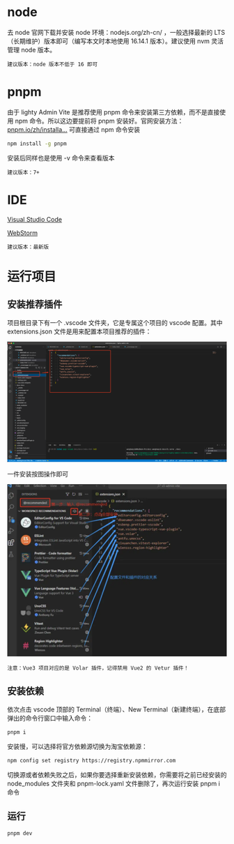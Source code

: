 # node

去 node 官网下载并安装 node 环境：nodejs.org/zh-cn/ ，一般选择最新的 LTS （长期维护）版本即可（编写本文时本地使用 16.14.1 版本）。建议使用 nvm 灵活管理 node 版本。

`建议版本：node 版本不低于 16 即可`

# pnpm

由于 lighty Admin Vite 是推荐使用 pnpm 命令来安装第三方依赖，而不是直接使用 npm 命令。所以这边要提前将 pnpm 安装好。官网安装方法：
[pnpm.io/zh/installa…](https://pnpm.io/zh/installation "https://pnpm.io/zh/installation")
可直接通过 npm 命令安装

```sh
npm install -g pnpm
```

安装后同样也是使用 -v 命令来查看版本

`建议版本：7+`

# IDE

[Visual Studio Code](https://code.visualstudio.com/Download "https://code.visualstudio.com/Download")

[WebStorm](https://www.jetbrains.com/webstorm/ "https://www.jetbrains.com/webstorm/")

`建议版本：最新版`

# 运行项目

## 安装推荐插件

项目根目录下有一个 .vscode 文件夹，它是专属这个项目的 vscode 配置。其中 extensions.json 文件是用来配置本项目推荐的插件：

![logo](_media/WX20230530-103932.png)

一件安装按图操作即可

![logo](_media/安装插件.png)

`注意：Vue3 项目对应的是 Volar 插件，记得禁用 Vue2 的 Vetur 插件！`

## 安装依赖

依次点击 vscode 顶部的 Terminal（终端）、New Terminal（新建终端），在底部弹出的命令行窗口中输入命令：

```sh
pnpm i

```

安装慢，可以选择将官方依赖源切换为淘宝依赖源：

```sh
npm config set registry https://registry.npmmirror.com
```

切换源或者依赖失败之后，如果你要选择重新安装依赖，你需要将之前已经安装的 node_modules 文件夹和 pnpm-lock.yaml 文件删除了，再次运行安装 pnpm i 命令

## 运行

```dev
pnpm dev

```
